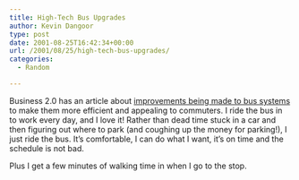 ```yaml
---
title: High-Tech Bus Upgrades
author: Kevin Dangoor
type: post
date: 2001-08-25T16:42:34+00:00
url: /2001/08/25/high-tech-bus-upgrades/
categories:
  - Random

---
```

Business 2.0 has an article about [improvements being made to bus systems][1] to make them more efficient and appealing to commuters. I ride the bus in to work every day, and I love it! Rather than dead time stuck in a car and then figuring out where to park (and coughing up the money for parking!), I just ride the bus. It&#8217;s comfortable, I can do what I want, it&#8217;s on time and the schedule is not bad.
  
<!--more-->


  
Plus I get a few minutes of walking time in when I go to the stop.

 [1]: http://www.business20.com/articles/mag/0,1640,16664,FF.html?ref=cnet
